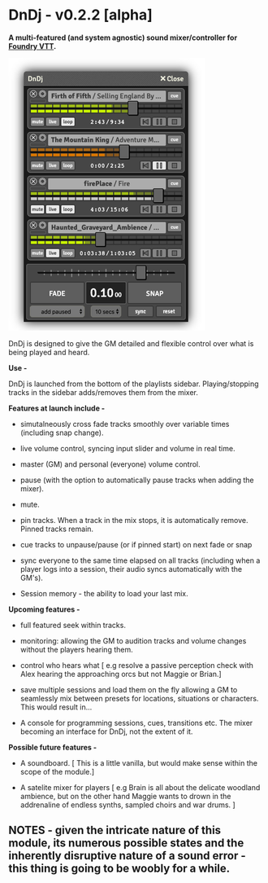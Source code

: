 # DnDj - v0.2.2 [alpha]

**A multi-featured (and system agnostic) sound mixer/controller for [Foundry VTT](https://foundryvtt.com).**

![image](_images/tracks.png)

DnDj is designed to give the GM detailed and flexible control over what is being played and heard.

**Use -**

DnDj is launched from the bottom of the playlists sidebar. Playing/stopping tracks in the sidebar adds/removes them from the mixer.

**Features at launch include -**

- simutalneously cross fade tracks smoothly over variable times (including snap change).

- live volume control, syncing input slider and volume in real time.

- master (GM) and personal (everyone) volume control.

- pause (with the option to automatically pause tracks when adding the mixer).

- mute.

- pin tracks. When a track in the mix stops, it is automatically remove. Pinned tracks remain. 

- cue tracks to unpause/pause (or if pinned start) on next fade or snap

- sync everyone to the same time elapsed on all tracks (including when a player logs into a session, their audio syncs automatically with the GM's).

- Session memory - the ability to load your last mix.

**Upcoming features -**

- full featured seek within tracks.

- monitoring: allowing the GM to audition tracks and volume changes without the players hearing them.

- control who hears what [ e.g resolve a passive perception check with Alex hearing the approaching orcs but not Maggie or Brian.]

- save multiple sessions and load them on the fly allowing a GM to seamlessly mix between presets for locations, situations or characters. This would result in...

- A console for programming sessions, cues, transitions etc. The mixer becoming an interface for DnDj, not the extent of it. 

**Possible future features -**

- A soundboard. [ This is a little vanilla, but would make sense within the scope of the module.]

- A satelite mixer for players [ e.g Brain is all about the delicate woodland ambience, but on the other hand Maggie wants to drown in the addrenaline of endless synths, sampled choirs and war drums. ]


## NOTES - given the intricate nature of this module, its numerous possible states and the inherently disruptive nature of a sound error - this thing is going to be woobly for a while.
